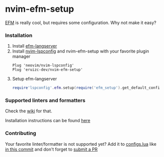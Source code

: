 # nvim-efm-setup

[EFM](https://github.com/mattn/efm-langserver) is really cool, but requires some
configuration. Why not make it easy?

### Installation

 1. Install [efm-langserver](https://github.com/mattn/efm-langserver)
 2. Install [nvim-lspconfig](https://github.com/neovim/nvim-lspconfig#install)
    and nvim-efm-setup with your favorite plugin manager
    ```vim
    Plug 'neovim/nvim-lspconfig'
    Plug 'eruizc-dev/nvim-efm-setup'
    ```
 3. Setup efm-langserver
    ```lua
    require'lspconfig'.efm.setup(require('efm_setup').get_default_config())
    ```

### Supported linters and formatters

Check the [wiki](https://github.com/eruizc-dev/nvim-efm-setup/wiki) for that.

Installation instructions can be found
[here](https://github.com/eruizc-dev/nvim-efm-setup/wiki/Install-linters-and-formatters)


### Contributing

Your favorite linter/formatter is not supported yet? Add it to
[configs.lua](./lua/nvim-efm-setup/configs.lua) like
[in this commit](https://github.com/eruizc-dev/nvim-efm-setup/commit/03ad37f88c4c8a6d80535f1b1cde5669dcb7c079#diff-1ebf37bd5bf3c515b4e9de7138edf1468c85290c7aa3701fe60967b70d4d0282)
and don't forget to [submit a PR](https://github.com/eruizc-dev/nvim-efm-setup/compare)
